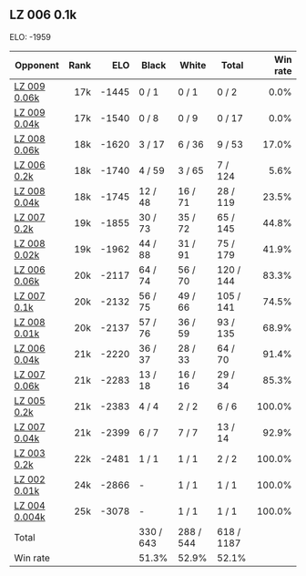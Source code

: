 ## LZ 006 0.1k ##

ELO: -1959

Opponent | Rank | ELO | Black | White | Total | Win rate
---------|-----:|----:|-------|-------|-------|-------:
[LZ 009 0.06k](LZ%20009%200.06k.md) | 17k | -1445 | 0 / 1 | 0 / 1 | 0 / 2 | 0.0%
[LZ 009 0.04k](LZ%20009%200.04k.md) | 17k | -1540 | 0 / 8 | 0 / 9 | 0 / 17 | 0.0%
[LZ 008 0.06k](LZ%20008%200.06k.md) | 18k | -1620 | 3 / 17 | 6 / 36 | 9 / 53 | 17.0%
[LZ 006 0.2k](LZ%20006%200.2k.md) | 18k | -1740 | 4 / 59 | 3 / 65 | 7 / 124 | 5.6%
[LZ 008 0.04k](LZ%20008%200.04k.md) | 18k | -1745 | 12 / 48 | 16 / 71 | 28 / 119 | 23.5%
[LZ 007 0.2k](LZ%20007%200.2k.md) | 19k | -1855 | 30 / 73 | 35 / 72 | 65 / 145 | 44.8%
[LZ 008 0.02k](LZ%20008%200.02k.md) | 19k | -1962 | 44 / 88 | 31 / 91 | 75 / 179 | 41.9%
[LZ 006 0.06k](LZ%20006%200.06k.md) | 20k | -2117 | 64 / 74 | 56 / 70 | 120 / 144 | 83.3%
[LZ 007 0.1k](LZ%20007%200.1k.md) | 20k | -2132 | 56 / 75 | 49 / 66 | 105 / 141 | 74.5%
[LZ 008 0.01k](LZ%20008%200.01k.md) | 20k | -2137 | 57 / 76 | 36 / 59 | 93 / 135 | 68.9%
[LZ 006 0.04k](LZ%20006%200.04k.md) | 21k | -2220 | 36 / 37 | 28 / 33 | 64 / 70 | 91.4%
[LZ 007 0.06k](LZ%20007%200.06k.md) | 21k | -2283 | 13 / 18 | 16 / 16 | 29 / 34 | 85.3%
[LZ 005 0.2k](LZ%20005%200.2k.md) | 21k | -2383 | 4 / 4 | 2 / 2 | 6 / 6 | 100.0%
[LZ 007 0.04k](LZ%20007%200.04k.md) | 21k | -2399 | 6 / 7 | 7 / 7 | 13 / 14 | 92.9%
[LZ 003 0.2k](LZ%20003%200.2k.md) | 22k | -2481 | 1 / 1 | 1 / 1 | 2 / 2 | 100.0%
[LZ 002 0.01k](LZ%20002%200.01k.md) | 24k | -2866 | - | 1 / 1 | 1 / 1 | 100.0%
[LZ 004 0.004k](LZ%20004%200.004k.md) | 25k | -3078 | - | 1 / 1 | 1 / 1 | 100.0%
Total | | | 330 / 643 | 288 / 544 | 618 / 1187 | 
Win rate| | | 51.3% | 52.9% | 52.1% | 
